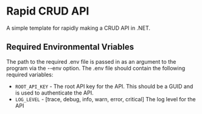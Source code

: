 # Rapid CRUD API
A simple template for rapidly making a CRUD API in .NET.

## Required Environmental Vriables
The path to the required .env file is passed in as an argument to the program via the --env option. The .env file should contain the following required variables:
- `ROOT_API_KEY` - The root API key for the API. This should be a GUID and is used to authenticate the API.
- `LOG_LEVEL` - [trace, debug, info, warn, error, critical] The log level for the API